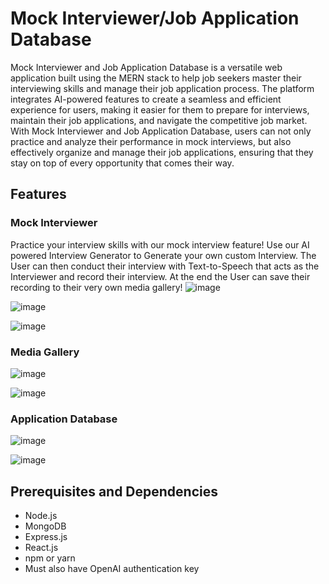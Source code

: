 # Mock Interviewer/Job Application Database
Mock Interviewer and Job Application Database is a versatile web application built using the MERN stack to help job seekers master their interviewing skills and manage their job application process. The platform integrates AI-powered features to create a seamless and efficient experience for users, making it easier for them to prepare for interviews, maintain their job applications, and navigate the competitive job market. With Mock Interviewer and Job Application Database, users can not only practice and analyze their performance in mock interviews, but also effectively organize and manage their job applications, ensuring that they stay on top of every opportunity that comes their way.

## Features
### Mock Interviewer
Practice your interview skills with our mock interview feature! Use our AI powered Interview Generator to Generate your own custom Interview. The User can then conduct their interview with Text-to-Speech that acts as the Interviewer and record their interview. At the end the User can save their recording to their very own media gallery!
![image](https://user-images.githubusercontent.com/56009508/227400597-5d17f7b9-81b9-4378-94ae-5e4d80a2eef6.png)

![image](https://user-images.githubusercontent.com/56009508/227400793-9f99cc9e-a5ca-415e-8029-00d1194b5f2c.png)

![image](https://user-images.githubusercontent.com/56009508/227400867-917ce046-7af2-44f6-bc0c-77a42c0954c4.png)

### Media Gallery
![image](https://user-images.githubusercontent.com/56009508/227401737-3fdcf883-daad-48fd-ac38-2a26317fc21a.png)

![image](https://user-images.githubusercontent.com/56009508/227401783-324ed186-65b4-4e9b-aec2-2b9b2793f20f.png)
### Application Database
![image](https://user-images.githubusercontent.com/56009508/227402275-f3b2f579-7438-49ab-83d7-cd5d6bd38def.png)

![image](https://user-images.githubusercontent.com/56009508/227402509-530d38a6-4be9-4efe-8485-b0c50ea32292.png)


## Prerequisites and Dependencies

- Node.js
- MongoDB
- Express.js
- React.js
- npm or yarn
- Must also have OpenAI authentication key
